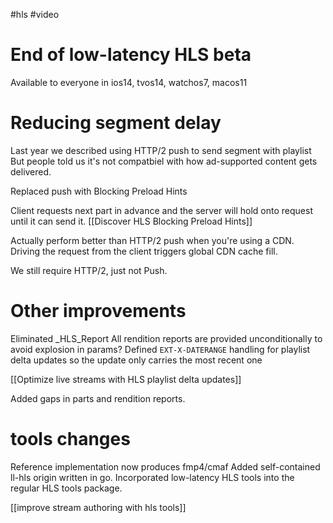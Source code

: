 #hls #video

# End of low-latency HLS beta
Available to everyone in ios14, tvos14, watchos7, macos11

# Reducing segment delay

Last year we described using HTTP/2 push to send segment with playlist
But people told us it's not compatbiel with how ad-supported content gets delivered.

Replaced push with Blocking Preload Hints

Client requests next part in advance and the server will hold onto request until it can send it.
[[Discover HLS Blocking Preload Hints]]

Actually perform better than HTTP/2 push when you're using a CDN.  Driving the request from the client triggers global CDN cache fill.  

We still require HTTP/2, just not Push.

# Other improvements

Eliminated \_HLS_Report All rendition reports are provided unconditionally to avoid explosion in params?
Defined `EXT-X-DATERANGE` handling for playlist delta updates so the update only carries the most recent one

[[Optimize live streams with HLS playlist delta updates]]

Added gaps in parts and rendition reports.

# tools changes
Reference implementation now produces fmp4/cmaf
Added self-contained ll-hls origin written in go.
Incorporated low-latency HLS tools into the regular HLS tools package.

[[improve stream authoring with hls tools]]


